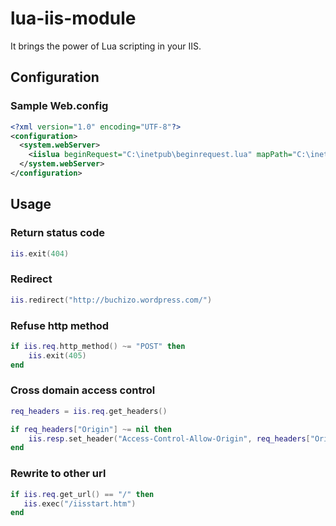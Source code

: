 lua-iis-module
================

It brings the power of Lua scripting in your IIS.

## Configuration

### Sample Web.config

```xml
<?xml version="1.0" encoding="UTF-8"?>
<configuration>
  <system.webServer>
    <iislua beginRequest="C:\inetpub\beginrequest.lua" mapPath="C:\inetpub\mappath.lua" />
  </system.webServer>
</configuration>
```

## Usage

### Return status code

```lua
iis.exit(404)
```

### Redirect

```lua
iis.redirect("http://buchizo.wordpress.com/")
```

### Refuse http method

```lua
if iis.req.http_method() ~= "POST" then
    iis.exit(405)
end
```

### Cross domain access control

```lua
req_headers = iis.req.get_headers()

if req_headers["Origin"] ~= nil then
    iis.resp.set_header("Access-Control-Allow-Origin", req_headers["Origin"])
end
```

### Rewrite to other url

```lua
if iis.req.get_url() == "/" then
   iis.exec("/iisstart.htm")
end
```